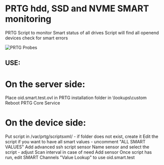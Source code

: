 # PRTG hdd, SSD and NVME SMART monitoring 
PRTG Script to monitor Smart status of all drives
Script will find all openend devices check for smart errors


![PRTG Probes](https://i.ibb.co/VQ17W6p/Capture-d-cran-2020-10-08-114901.png)

## USE:
# On the server side:
Place oid.smart.test.ovl in PRTG installation folder in \lookups\custom
Reboot PRTG Core Service
# On the device side:
Put script in /var/prtg/scriptsxml/ - if folder does not exist, create it
Edit the script if you want to have all smart values - uncomment "ALL SMART VALUES"
Add advanced ssh script sensor
Name sensor and select the script - adjust Scan interval in case of need
Add sensor
Once script has run, edit SMART Channels "Value Lookup" to use oid.smart.test
